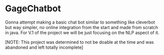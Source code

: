 # GageChatbot
Gonna attempt making a basic chat bot similar to something like cleverbot but way simpler, no online integration from the start and made from scratch in java.
For V.1 of the project we will be just focusing on the NLP aspect of it.


[NOTE: This project was determined to not be doable at the time and was abandoned and left totally incomplete]
